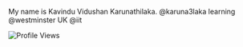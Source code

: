 My name is Kavindu Vidushan Karunathilaka.
@karuna3laka
learning @westminster UK @iit

![Profile Views](https://komarev.com/ghpvc/?username=karuna3laka&color=brightyellow)

